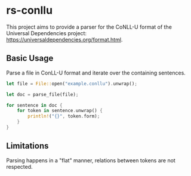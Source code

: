 # rs-conllu

This project aims to provide a parser for the CoNLL-U format of the Universal Dependencies project: https://universaldependencies.org/format.html.

## Basic Usage

Parse a file in ConLL-U format and iterate over the containing sentences.

```rust
let file = File::open("example.conllu").unwrap();

let doc = parse_file(file);

for sentence in doc {
    for token in sentence.unwrap() {
        println!("{}", token.form);
    }
}
```

## Limitations

Parsing happens in a "flat" manner, relations between tokens are not respected.
